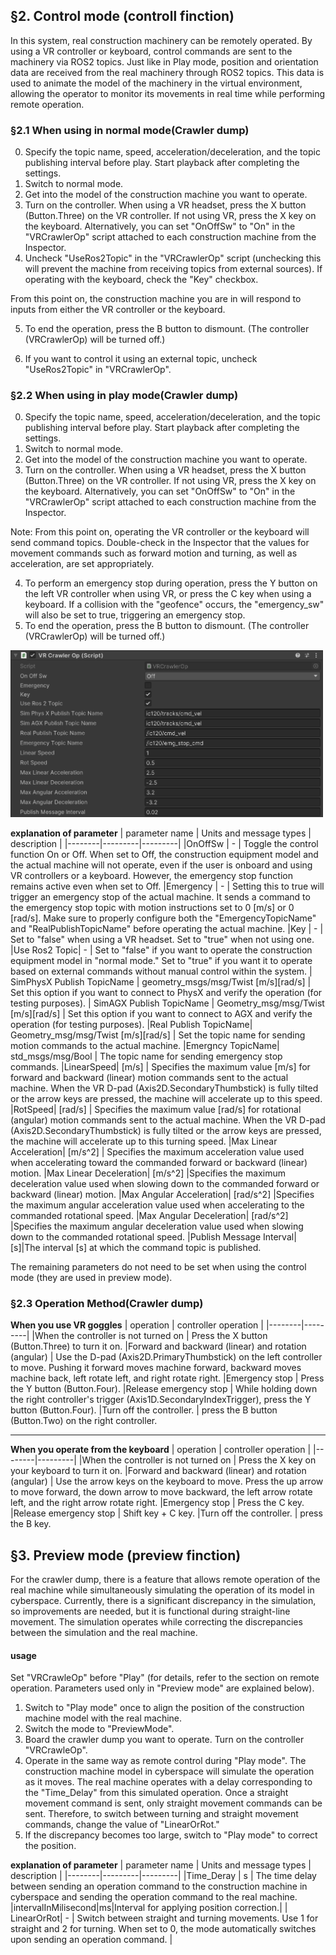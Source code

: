 

## §2. Control mode (controll finction)
In this system, real construction machinery can be remotely operated. By using a VR controller or keyboard, control commands are sent to the machinery via ROS2 topics. Just like in Play mode, position and orientation data are received from the real machinery through ROS2 topics. This data is used to animate the model of the machinery in the virtual environment, allowing the operator to monitor its movements in real time while performing remote operation.


### §2.1 When using in normal mode(Crawler dump)
0. Specify the topic name, speed, acceleration/deceleration, and the topic publishing interval before play. Start playback after completing the settings.
1. Switch to normal mode. 
2. Get into the model of the construction machine you want to operate. 
3. Turn on the controller. When using a VR headset, press the X button (Button.Three) on the VR controller. If not using VR, press the X key on the keyboard. Alternatively, you can set "OnOffSw" to "On" in the "VRCrawlerOp" script attached to each construction machine from the Inspector. 
4. Uncheck "UseRos2Topic" in the "VRCrawlerOp" script (unchecking this will prevent the machine from receiving topics from external sources). If operating with the keyboard, check the "Key" checkbox. 

From this point on, the construction machine you are in will respond to inputs from either the VR controller or the keyboard.

5. To end the operation, press the B button to dismount. (The controller (VRCrawlerOp) will be turned off.)

6. If you want to control it using an external topic, uncheck "UseRos2Topic" in "VRCrawlerOp".



### §2.2 When using in play mode(Crawler dump)
0. Specify the topic name, speed, acceleration/deceleration, and the topic publishing interval before play. Start playback after completing the settings.
1. Switch to normal mode. 
2. Get into the model of the construction machine you want to operate. 
3. Turn on the controller. When using a VR headset, press the X button (Button.Three) on the VR controller. If not using VR, press the X key on the keyboard. Alternatively, you can set "OnOffSw" to "On" in the "VRCrawlerOp" script attached to each construction machine from the Inspector. 

Note: From this point on, operating the VR controller or the keyboard will send command topics. Double-check in the Inspector that the values for movement commands such as forward motion and turning, as well as acceleration, are set appropriately.

4. To perform an emergency stop during operation, press the Y button on the left VR controller when using VR, or press the C key when using a keyboard. If a collision with the "geofence" occurs, the "emergency_sw" will also be set to true, triggering an emergency stop.
5. To end the operation, press the B button to dismount. (The controller (VRCrawlerOp) will be turned off.)


<img src=docs/OperaSimVR/VRCrawlerOp.png width="500px">

**explanation of parameter**
| parameter name | Units and message types | description |
|--------|---------|---------|
|OnOffSw | - |  Toggle the control function On or Off. When set to Off, the construction equipment model and the actual machine will not operate, even if the user is onboard and using VR controllers or a keyboard. However, the emergency stop function remains active even when set to Off.
|Emergency | - | Setting this to true will trigger an emergency stop of the actual machine. It sends a command to the emergency stop topic with motion instructions set to 0 [m/s] or 0 [rad/s]. Make sure to properly configure both the "EmergencyTopicName" and "RealPublishTopicName" before operating the actual machine.
|Key | - | Set to "false" when using a VR headset. Set to "true" when not using one.
|Use Ros2 Topic| - | Set to "false" if you want to operate the construction equipment model in "normal mode." Set to "true" if you want it to operate based on external commands without manual control within the system.
| SimPhysX Publish TopicName | geometry_msgs/msg/Twist [m/s][rad/s] | Set this option if you want to connect to PhysX and verify the operation (for testing purposes).
| SimAGX Publish TopicName | Geometry_msg/msg/Twist [m/s][rad/s] | Set this option if you want to connect to AGX and verify the operation (for testing purposes).
|Real Publish TopicName| Geometry_msg/msg/Twist [m/s][rad/s] | Set the topic name for sending motion commands to the actual machine.
|Emergncy TopicName| std_msgs/msg/Bool | The topic name for sending emergency stop commands.
|LinearSpeed| [m/s] | Specifies the maximum value [m/s] for forward and backward (linear) motion commands sent to the actual machine. When the VR D-pad (Axis2D.SecondaryThumbstick) is fully tilted or the arrow keys are pressed, the machine will accelerate up to this speed.
|RotSpeed| [rad/s] | Specifies the maximum value [rad/s] for rotational (angular) motion commands sent to the actual machine. When the VR D-pad (Axis2D.SecondaryThumbstick) is fully tilted or the arrow keys are pressed, the machine will accelerate up to this turning speed.
|Max Linear Acceleration| [m/s^2] | Specifies the maximum acceleration value used when accelerating toward the commanded forward or backward (linear) motion.
|Max Linear Deceleration| [m/s^2] |Specifies the maximum deceleration value used when slowing down to the commanded forward or backward (linear) motion.
|Max Angular Acceleration| [rad/s^2] |Specifies the maximum angular acceleration value used when accelerating to the commanded rotational speed.
|Max Angular Deceleration| [rad/s^2] |Specifies the maximum angular deceleration value used when slowing down to the commanded rotational speed.
|Publish Message Interval| [s]|The interval [s] at which the command topic is published.

The remaining parameters do not need to be set when using the control mode (they are used in preview mode).


### §2.3 Operation Method(Crawler dump)
**When you use VR goggles**
| operation | controller operation |
|--------|---------|
|When the controller is not turned on | Press the X button (Button.Three) to turn it on.
|Forward and backward (linear) and rotation (angular) | Use the D-pad (Axis2D.PrimaryThumbstick) on the left controller to move. Pushing it forward moves machine forward, backward moves machine back, left rotate left, and right rotate right.
|Emergency stop | Press the Y button (Button.Four).
|Release emergency stop | While holding down the right controller's trigger (Axis1D.SecondaryIndexTrigger), press the Y button (Button.Four).
|Turn off the controller. | press the B button (Button.Two) on the right controller.


----


**When you  operate from the keyboard**
| operation | controller operation |
|--------|---------|
|When the controller is not turned on | Press the X key on your keyboard to turn it on.
|Forward and backward (linear) and rotation (angular) | Use the arrow keys on the keyboard to move. Press the up arrow to move forward, the down arrow to move backward, the left arrow rotate left, and the right arrow rotate right.
|Emergency stop | Press the C key.
|Release emergency stop | Shift key + C key.
|Turn off the controller. | press the B key.


## §3. Preview mode (preview finction)
For the crawler dump, there is a feature that allows remote operation of the real machine while simultaneously simulating the operation of its model in cyberspace. Currently, there is a significant discrepancy in the simulation, so improvements are needed, but it is functional during straight-line movement. The simulation operates while correcting the discrepancies between the simulation and the real machine.

#### usage
Set "VRCrawleOp" before "Play" (for details, refer to the section on remote operation. Parameters used only in "Preview mode" are explained below).
1. Switch to "Play mode" once to align the position of the construction machine model with the real machine.
2. Switch the mode to "PreviewMode".
3. Board the crawler dump you want to operate. Turn on the controller "VRCrawleOp".
4. Operate in the same way as remote control during "Play mode".
The construction machine model in cyberspace will simulate the operation as it moves. The real machine operates with a delay corresponding to the "Time_Delay" from this simulated operation. Once a straight movement command is sent, only straight movement commands can be sent. Therefore, to switch between turning and straight movement commands, change the value of "LinearOrRot."
5. If the discrepancy becomes too large, switch to "Play mode" to correct the position.


**explanation of parameter**
| parameter name | Units and message types | description |
|--------|---------|---------|
|Time_Deray | s |  The time delay between sending an operation command to the construction machine in cyberspace and sending the operation command to the real machine.
|intervalInMilisecond|ms|Interval for applying position correction.|
| LinearOrRot| - | Switch between straight and turning movements. Use 1 for straight and 2 for turning. When set to 0, the mode automatically switches upon sending an operation command. |

